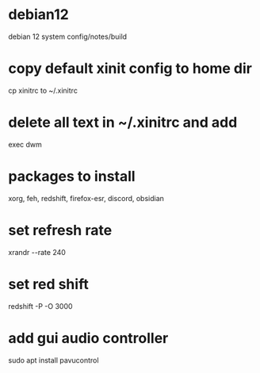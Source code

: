 # debian12
debian 12 system config/notes/build

# copy default xinit config to home dir
cp xinitrc to ~/.xinitrc

# delete all text in ~/.xinitrc and add
exec dwm

# packages to install
xorg, feh, redshift, firefox-esr, discord, obsidian

# set refresh rate
xrandr --rate 240

# set red shift
redshift -P -O 3000

# add gui audio controller
sudo apt install pavucontrol

